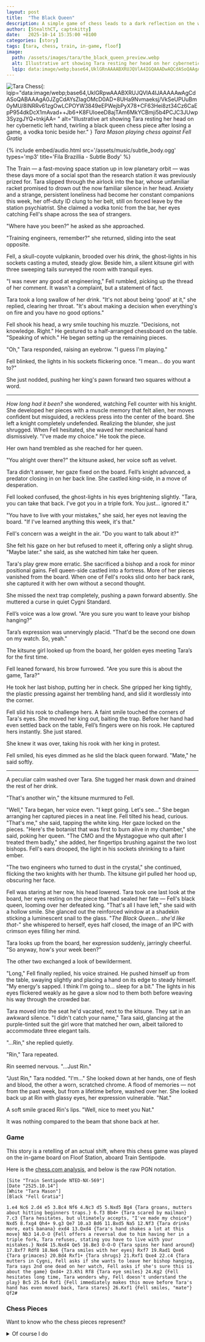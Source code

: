```yaml
---
layout: post
title:  "The Black Queen"
description: A simple game of chess leads to a dark reflection on the week's events.
author: [StealthCT, captnkitty]
date:   2025-10-14 15:35:00 +0100
categories: [story]
tags: [tara, chess, train, in-game, floof]
image:
  path: /assets/images/tara/the_black_queen_preview.webp
  alt: Illustrative art showing Tara resting her head on her cybernetic left hand, twirling a black queen chess piece after losing a game, a vodka tonic beside her.
  lqip: data:image/webp;base64,UklGRnAAAABXRUJQVlA4IGQAAADwAQCdASoQAAgAAgA0JaACdADc74YpbwAA/vRK84kEv3ziCTeOjYAvmZmg0FW10Z5gavxKvah27yF0fmezNn/bYcuwHTLHI8ITStkJjXf8PL803+RTv9zkYvafNQom3nCywyAA
---
```

![Tara Chess](/assets/images/tara/the_black_queen.webp){: lqip="data:image/webp;base64,UklGRpwAAABXRUJQVlA4IJAAAAAwAgCdASoQABAAAgA0JZgCdAYsZlagOMcD0AD+8UHa9Nvmaeksj/VkSeUPUuBm0yMU/8lNRRv61zgOwLCPOYW3849eEPWejbPyX78+CF63Hei8zt34Cz6CaEpP954dkDcX1mAvad++Jb6+K8FUIoeeD8ajTAm6MkYCBmji5b4PCJC3JUwp3SyzgJYQ+tnkjAA=
" alt="Illustrative art showing Tara resting her head on her cybernetic left hand, twirling a black queen chess piece after losing a game, a vodka tonic beside her." }
_Tara Mason playing chess against Fell Gratia_

{%
  include embed/audio.html
  src='/assets/music/subtle_body.ogg'
  types='mp3'
  title='Fila Brazillia - Subtle Body'
%}

The Train — a fast-moving space station up in low planetary orbit — was these days more of a social spot than the research station it was previously prized for. Tara slipped through the airlock into the bar, whose unfamiliar racket promised to drown out the now familiar silence in her head. Anxiety and a strange, persistent loneliness had become her constant companions this week, her off-duty ID clung to her belt, still on forced leave by the station psychiatrist. She claimed a vodka tonic from the bar, her eyes catching Fell's shape across the sea of strangers.

"Where have you been?" he asked as she approached.

"Training engineers, remember?" she returned, sliding into the seat opposite.

Fell, a skull-coyote vulpkanin, brooded over his drink, the ghost-lights in his sockets casting a muted, steady glow. Beside him, a silent kitsune girl with three sweeping tails surveyed the room with tranquil eyes.

"I was never any good at engineering," Fell rumbled, picking up the thread of her comment. It wasn't a complaint, but a statement of fact.

Tara took a long swallow of her drink. "It's not about being 'good' at it," she replied, clearing her throat. "It's about making a decision when everything's on fire and you have no good options."

Fell shook his head, a wry smile touching his muzzle. "Decisions, not knowledge. Right." He gestured to a half-arranged chessboard on the table. "Speaking of which." He began setting up the remaining pieces.

"Oh," Tara responded, raising an eyebrow. "I guess I'm playing."

Fell blinked, the lights in his sockets flickering once. "I mean... do you want to?"

She just nodded, pushing her king's pawn forward two squares without a word.

---

*How long had it been?* she wondered, watching Fell counter with his knight. She developed her pieces with a muscle memory that felt alien, her moves confident but misguided, a reckless press into the center of the board. She left a knight completely undefended. Realizing the blunder, she just shrugged. When Fell hesitated, she waved her mechanical hand dismissively. "I've made my choice." He took the piece.

Her own hand trembled as she reached for her queen.

"You alright over there?" the kitsune asked, her voice soft as velvet.

Tara didn't answer, her gaze fixed on the board. Fell’s knight advanced, a predator closing in on her back line. She castled king-side, in a move of desperation.

Fell looked confused, the ghost-lights in his eyes brightening slightly. "Tara, you can take that back. I've got you in a triple fork. You just... ignored it."

"You have to live with your mistakes," she said, her eyes not leaving the board. "If I've learned anything this week, it's that."

Fell's concern was a weight in the air. "Do you want to talk about it?"

She felt his gaze on her but refused to meet it, offering only a slight shrug. "Maybe later." she said, as she watched him take her queen.

Tara's play grew more erratic. She sacrificed a bishop and a rook for minor positional gains. Fell queen-side castled into a fortress. More of her pieces vanished from the board. When one of Fell's rooks slid onto her back rank, she captured it with her own without a second thought.

She missed the next trap completely, pushing a pawn forward absently. She muttered a curse in quiet Cygni Standard.

Fell’s voice was a low growl. "Are you sure you want to leave your bishop hanging?"

Tara’s expression was unnervingly placid. "That'd be the second one down on my watch. So, yeah."

The kitsune girl looked up from the board, her golden eyes meeting Tara’s for the first time.

Fell leaned forward, his brow furrowed. "Are you sure this is about the game, Tara?"

He took her last bishop, putting her in check. She gripped her king tightly, the plastic pressing against her trembling hand, and slid it wordlessly into the corner.

Fell slid his rook to challenge hers. A faint smile touched the corners of Tara's eyes. She moved her king out, baiting the trap. Before her hand had even settled back on the table, Fell’s fingers were on his rook. He captured hers instantly. She just stared.

She knew it was over, taking his rook with her king in protest.

Fell smiled, his eyes dimmed as he slid the black queen forward. "Mate," he said softly.

---

A peculiar calm washed over Tara. She tugged her mask down and drained the rest of her drink.

"That's another win," the kitsune murmured to Fell.

"Well," Tara began, her voice even. "I kept going. Let's see..." She began arranging her captured pieces in a neat line. Fell tilted his head, curious. "That's me," she said, tapping the white king. Her gaze locked on the pieces. "Here's the botanist that was first to burn alive in my chamber," she said, poking her queen. "The CMO and the Mystagogue who quit after I treated them badly," she added, her fingertips brushing against the two lost bishops. Fell's ears drooped, the light in his sockets shrinking to a faint ember.

"The two engineers who turned to dust in the crystal," she continued, flicking the two knights with her thumb. The kitsune girl pulled her hood up, obscuring her face.

Fell was staring at her now, his head lowered. Tara took one last look at the board, her eyes resting on the piece that had sealed her fate — Fell's black queen, looming over her defeated king. "That's all I have left," she said with a hollow smile. She glanced out the reinforced window at a shadekin sticking a luminescent snail to the glass. "*The Black Queen... she'd like that-*" she whispered to herself, eyes half closed, the image of an IPC with crimson eyes filling her mind.

Tara looks up from the board, her expression suddenly, jarringly cheerful. "So anyway, how's your week been?"

The other two exchanged a look of bewilderment.

"Long," Fell finally replied, his voice strained. He pushed himself up from the table, swaying slightly and placing a hand on its edge to steady himself. "My energy's sapped. I think I'm going to... sleep for a bit." The lights in his eyes flickered weakly as he gave a slow nod to them both before weaving his way through the crowded bar.

Tara moved into the seat he'd vacated, next to the kitsune. They sat in an awkward silence. "I didn't catch your name," Tara said, glancing at the purple-tinted suit the girl wore that matched her own, albeit tailored to accommodate three elegant tails.

"...Rin," she replied quietly.

"Rin," Tara repeated.

Rin seemed nervous. "...Just Rin."

"Just Rin," Tara nodded. "I'm..." She looked down at her hands, one of flesh and blood, the other a worn, scratched chrome. A flood of memories — not from the past week, but from a lifetime before, washed over her. She looked back up at Rin with glassy eyes, her expression vulnerable. "Nat."

A soft smile graced Rin's lips. "Well, nice to meet you Nat."

It was nothing compared to the beam that shone back at her.

### Game

This story is a retelling of an actual shift, where this chess game was played on the in-game board on Floof Station, aboard Train Sentipode.

Here is the [chess.com analysis](https://www.chess.com/analysis/game/pgn/3hD79TDNYN/), and below is the raw PGN notation.

```
[Site "Train Sentipode NTED-NX-569"]
[Date "2525.10.14"]
[White "Tara Mason"]
[Black "Fell Gratia"]

1.e4 Nc6 2.d4 e5 3.Bc4 Nf6 4.Nc3 d5 5.Nxd5 Bg4 {Tara groans, mutters about hitting beginners traps.} 6.f3 Bb4+ {Tara scared by mailman} 7.c3 {Tara hesitates, but ultimately accepts, "I've made my choice"} Nxd5 8.fxg4 Qh4+ 9.g3 Qe7 10.a3 Bd6 11.Bxd5 Na5 12.Nf3 {Tara drinks more, eats banana} exd4 13.Qxd4 {Tara's hand shakes a lot at this move} Nb3 14.O-O {Fell offers a reversal due to him having her in a triple fork, Tara refuses, stating you have to live with your mistakes.} Nxd4 15.Nxd4 Qe5 16.Be3 O-O-O {Tara spins her hand around} 17.Bxf7 Rdf8 18.Ne6 {Tara smiles with her eyes} Rxf7 19.Rad1 Qxe6 {Tara grimaces} 20.Bd4 Rxf1+ {Tara shrugs} 21.Rxf1 Qxe4 22.c4 {Tara mutters in Cygni, Fell asks if she wants to leave her bishop hanging, Tara says 2nd one dead on her watch, Fell asks if she's sure this is about the game} Qxd4+ 23.Kh1 Rf8 {Tara eye smiles} 24.Kg2 {Fell hesitates long time, Tara wonders why, Fell doesn't understand the play} Bc5 25.b4 Rxf1 {Fell immediately makes this move before Tara's hand has even moved back, Tara stares} 26.Kxf1 {Fell smiles, "mate"} Qf2#
```


### Chess Pieces

Want to know who the chess pieces represent?
<details>
  <summary>Of course I do</summary>
  <ul>
    <li>White Queen: Serenity</li>
    <li>Bishops: Twelve, Euphoria</li>
    <li>Knights: Lonesome, Aurelius</li>
    <li>Rooks: Aenus, Tide</li>
    <li>Black Queen: ...</li>
  </ul>
</details>
